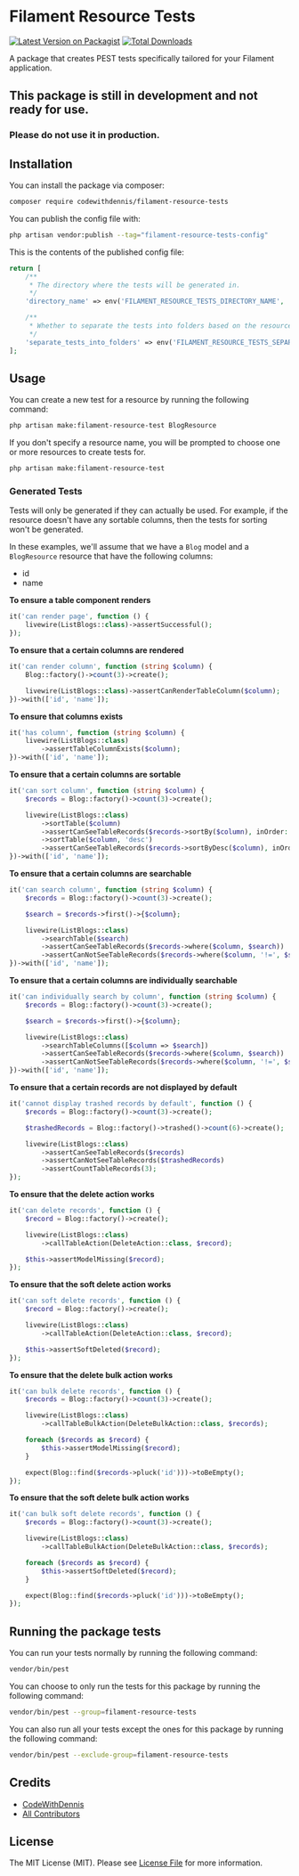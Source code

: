 # Filament Resource Tests

[![Latest Version on Packagist](https://img.shields.io/packagist/v/codewithdennis/filament-resource-tests.svg?style=flat-square)](https://packagist.org/packages/codewithdennis/filament-resource-tests)
[![Total Downloads](https://img.shields.io/packagist/dt/codewithdennis/filament-resource-tests.svg?style=flat-square)](https://packagist.org/packages/codewithdennis/filament-resource-tests)

A package that creates PEST tests specifically tailored for your Filament application.

## This package is still in development and not ready for use.
### Please do not use it in production.

## Installation
You can install the package via composer:

```bash
composer require codewithdennis/filament-resource-tests
```

You can publish the config file with:

```bash
php artisan vendor:publish --tag="filament-resource-tests-config"
```

This is the contents of the published config file:

```php
return [
    /**
     * The directory where the tests will be generated in.
     */
    'directory_name' => env('FILAMENT_RESOURCE_TESTS_DIRECTORY_NAME', 'tests/Feature'),

    /**
     * Whether to separate the tests into folders based on the resource name.
     */
    'separate_tests_into_folders' => env('FILAMENT_RESOURCE_TESTS_SEPARATE_TESTS_INTO_FOLDERS', false),
];
```
## Usage

You can create a new test for a resource by running the following command:

```bash
php artisan make:filament-resource-test BlogResource
```

If you don't specify a resource name, you will be prompted to choose one or more resources to create tests for.

```bash
php artisan make:filament-resource-test
````

### Generated Tests
Tests will only be generated if they can actually be used. For example, if the resource doesn't have any sortable columns, then the tests for sorting won't be generated.

In these examples, we'll assume that we have a `Blog` model and a `BlogResource` resource that have the following columns:
- id
- name

**To ensure a table component renders**

```php
it('can render page', function () {
    livewire(ListBlogs::class)->assertSuccessful();
});
```

**To ensure that a certain columns are rendered**

```php
it('can render column', function (string $column) {
    Blog::factory()->count(3)->create();

    livewire(ListBlogs::class)->assertCanRenderTableColumn($column);
})->with(['id', 'name']);
```

**To ensure that columns exists**

```php
it('has column', function (string $column) {
    livewire(ListBlogs::class)
        ->assertTableColumnExists($column);
})->with(['id', 'name']);
```

**To ensure that a certain columns are sortable**

```php
it('can sort column', function (string $column) {
    $records = Blog::factory()->count(3)->create();

    livewire(ListBlogs::class)
        ->sortTable($column)
        ->assertCanSeeTableRecords($records->sortBy($column), inOrder: true)
        ->sortTable($column, 'desc')
        ->assertCanSeeTableRecords($records->sortByDesc($column), inOrder: true);
})->with(['id', 'name']);
```

**To ensure that a certain columns are searchable**

```php
it('can search column', function (string $column) {
    $records = Blog::factory()->count(3)->create();

    $search = $records->first()->{$column};

    livewire(ListBlogs::class)
        ->searchTable($search)
        ->assertCanSeeTableRecords($records->where($column, $search))
        ->assertCanNotSeeTableRecords($records->where($column, '!=', $search));
})->with(['id', 'name']);
```

**To ensure that a certain columns are individually searchable**

```php
it('can individually search by column', function (string $column) {
    $records = Blog::factory()->count(3)->create();

    $search = $records->first()->{$column};

    livewire(ListBlogs::class)
        ->searchTableColumns([$column => $search])
        ->assertCanSeeTableRecords($records->where($column, $search))
        ->assertCanNotSeeTableRecords($records->where($column, '!=', $search));
})->with(['id', 'name']);
```

**To ensure that a certain records are not displayed by default**

```php
it('cannot display trashed records by default', function () {
    $records = Blog::factory()->count(3)->create();

    $trashedRecords = Blog::factory()->trashed()->count(6)->create();

    livewire(ListBlogs::class)
        ->assertCanSeeTableRecords($records)
        ->assertCanNotSeeTableRecords($trashedRecords)
        ->assertCountTableRecords(3);
});
```

**To ensure that the delete action works**

```php
it('can delete records', function () {
    $record = Blog::factory()->create();

    livewire(ListBlogs::class)
        ->callTableAction(DeleteAction::class, $record);

    $this->assertModelMissing($record);
});
```

**To ensure that the soft delete action works**

```php
it('can soft delete records', function () {
    $record = Blog::factory()->create();

    livewire(ListBlogs::class)
        ->callTableAction(DeleteAction::class, $record);

    $this->assertSoftDeleted($record);
});
```

**To ensure that the delete bulk action works**

```php
it('can bulk delete records', function () {
    $records = Blog::factory()->count(3)->create();

    livewire(ListBlogs::class)
        ->callTableBulkAction(DeleteBulkAction::class, $records);

    foreach ($records as $record) {
        $this->assertModelMissing($record);
    }

    expect(Blog::find($records->pluck('id')))->toBeEmpty();
});
```

**To ensure that the soft delete bulk action works**

```php
it('can bulk soft delete records', function () {
    $records = Blog::factory()->count(3)->create();

    livewire(ListBlogs::class)
        ->callTableBulkAction(DeleteBulkAction::class, $records);

    foreach ($records as $record) {
        $this->assertSoftDeleted($record);
    }

    expect(Blog::find($records->pluck('id')))->toBeEmpty();
});
```

## Running the package tests

You can run your tests normally by running the following command:

```bash
vendor/bin/pest
```

You can choose to only run the tests for this package by running the following command:

```bash
vendor/bin/pest --group=filament-resource-tests
```

You can also run all your tests except the ones for this package by running the following command:

```bash
vendor/bin/pest --exclude-group=filament-resource-tests
```

## Credits

- [CodeWithDennis](https://github.com/CodeWithDennis)
- [All Contributors](../../contributors)

## License

The MIT License (MIT). Please see [License File](LICENSE.md) for more information.